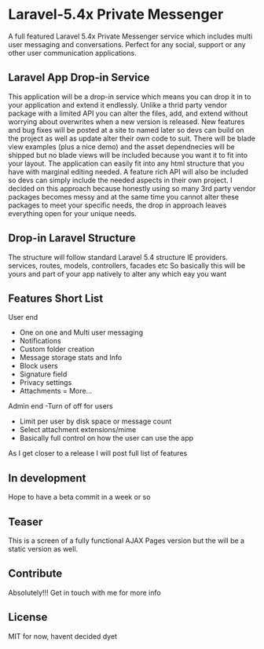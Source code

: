 # Laravel-5.4x Private Messenger

A full featured Laravel 5.4x Private Messenger service which includes multi user messaging and conversations. Perfect for any social, support or any other user communication applications.

## Laravel App Drop-in Service

This application will be a drop-in service which means you can drop it in to your application and extend it endlessly. Unlike a thrid party vendor package with a limited API you can alter the files, add, and extend without worrying about overwrites when a new version is released. New features and bug fixes will be posted at a site to named later so devs can build on the project as well as update alter their own code to suit. There will be blade view examples (plus a nice demo) and the asset dependnecies will be shipped but no blade views will be included because you want it to fit into your layout. The application can easily fit into any html structure that you have with marginal editing needed. A feature rich API will also be included so devs can simply include the needed aspects in their own project. I decided on this approach because honestly using so many 3rd party vendor packages becomes messy and at the same time you cannot alter these packages to meet your specific needs, the drop in approach leaves everything open for your unique needs.

## Drop-in Laravel Structure

The structure will follow standard Laravel 5.4 structure IE providers. services, routes, models, controllers, facades etc
So basically this will be yours and part of your app natively to alter any which eay you want

## Features Short List

User end
- One on one and Multi user messaging
- Notifications
- Custom folder creation
- Message storage stats and Info
- Block users
- Signature field
- Privacy settings
- Attachments
= More...

Admin end
-Turn of off for users
- Limit per user by disk space or message count
- Select attachment extensions/mime
- Basically full control on how the user can use the app

As I get closer to a release I will post full list of features

## In development

Hope to have a beta commit in a week or so

## Teaser

This is a screen of a fully functional AJAX Pages version but the will be a static version as well.



## Contribute

Absolutely!!! Get in touch with me for more info

## License

MIT for now, havent decided dyet


